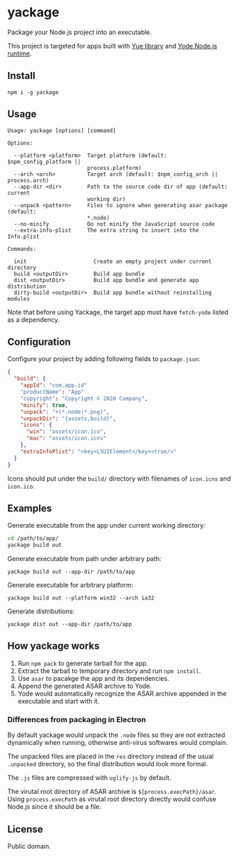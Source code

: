 # yackage

Package your Node.js project into an executable.

This project is targeted for apps built with [Yue library][yue] and
[Yode Node.js runtime][yode].

## Install

```
npm i -g yackage
```

## Usage

```
Usage: yackage [options] [command]

Options:

  --platform <platform>  Target platform (default: $npm_config_platform ||
                         process.platform)
  --arch <arch>          Target arch (default: $npm_config_arch || process.arch)
  --app-dir <dir>        Path to the source code dir of app (default: current
                         working dir)
  --unpack <pattern>     Files to ignore when generating asar package (default:
                         *.node)
  --no-minify            Do not minify the JavaScript source code
  --extra-info-plist     The extra string to insert into the Info.plist

Commands:

  init                     Create an empty project under current directory
  build <outputDir>        Build app bundle
  dist <outputDir>         Build app bundle and generate app distribution
  dirty-build <outputDir>  Build app bundle without reinstalling modules
```

Note that before using Yackage, the target app must have `fetch-yode` listed
as a dependency.

## Configuration

Configure your project by adding following fields to `package.json`:

```json
{
  "build": {
    "appId": "com.app.id"
    "productName": "App"
    "copyright": "Copyright © 2020 Company",
    "minify": true,
    "unpack": "+(*.node|*.png)",
    "unpackDir": "{assets,build}",
    "icons": {
      "win": "assets/icon.ico",
      "mac": "assets/icon.icns"
    },
    "extraInfoPlist": "<key>LSUIElement</key><true/>"
  }
}
```

Icons should put under the `build/` directory with filenames of `icon.icns`
and `icon.ico`.

## Examples

Generate executable from the app under current working directory:

```sh
cd /path/to/app/
yackage build out
```

Generate executable from path under arbitrary path:

```
yackage build out --app-dir /path/to/app
```

Generate executable for arbitrary platform:

```
yackage build out --platform win32 --arch ia32
```

Generate distributions:

```
yackage dist out --app-dir /path/to/app
```

## How yackage works

1. Run `npm pack` to generate tarball for the app.
2. Extract the tarball to temporary directory and run `npm install`.
3. Use `asar` to pacakge the app and its dependencies.
4. Append the generated ASAR archive to Yode.
5. Yode would automatically recognize the ASAR archive appended in the
   executable and start with it.

### Differences from packaging in Electron

By default yackage would unpack the `.node` files so they are not extracted
dynamically when running, otherwise anti-virus softwares would complain.

The unpacked files are placed in the `res` directory instead of the usual
`.unpacked` directory, so the final distribution would look more formal.

The `.js` files are compressed with `uglify-js` by default.

The virutal root directory of ASAR archive is `${process.execPath}/asar`. Using
`process.execPath` as virutal root directory directly would confuse Node.js
since it should be a file.

## License

Public domain.

[yue]: https://github.com/yue/yue
[yode]: https://github.com/yue/yode
[electron-builder]: https://www.electron.build/configuration/configuration
